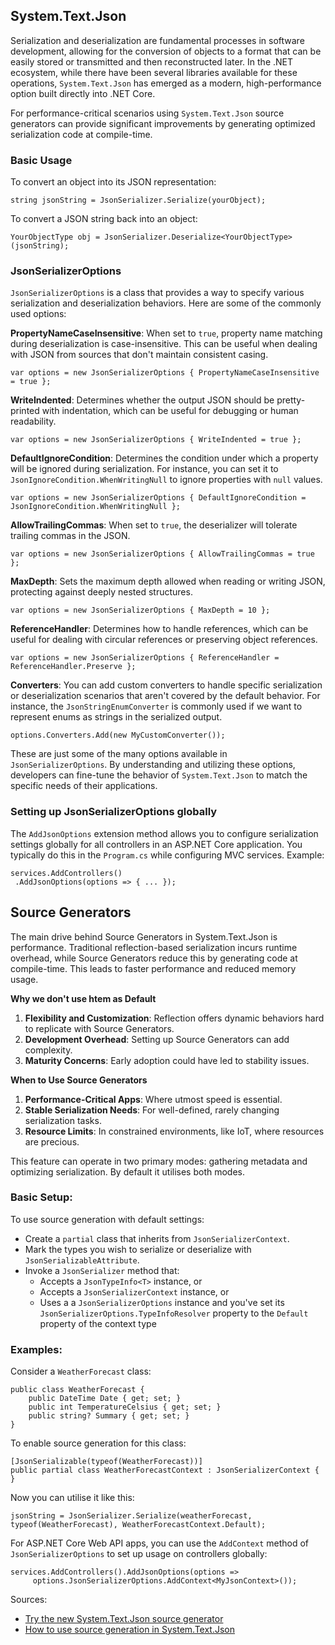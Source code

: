 
## System.Text.Json

Serialization and deserialization are fundamental processes in software development, allowing for the conversion of objects to a format that can be easily stored or transmitted and then reconstructed later. In the .NET ecosystem, while there have been several libraries available for these operations, `System.Text.Json` has emerged as a modern,  high-performance option built directly into .NET Core.

For performance-critical scenarios  using `System.Text.Json` source generators  can provide significant improvements by generating optimized serialization code at compile-time.

### Basic Usage

To convert an object into its JSON representation:

```string jsonString = JsonSerializer.Serialize(yourObject);```

To convert a JSON string back into an object:

```YourObjectType obj = JsonSerializer.Deserialize<YourObjectType>(jsonString);```

### JsonSerializerOptions
`JsonSerializerOptions` is a class that provides a way to specify various serialization and deserialization behaviors. Here are some of the commonly used options:

**PropertyNameCaseInsensitive**: When set to `true`, property name matching during deserialization is case-insensitive. This can be useful when dealing with JSON from sources that don't maintain consistent casing.

```var options = new JsonSerializerOptions { PropertyNameCaseInsensitive = true };```

**WriteIndented**: Determines whether the output JSON should be pretty-printed with indentation, which can be useful for debugging or human readability.

```var options = new JsonSerializerOptions { WriteIndented = true };```

**DefaultIgnoreCondition**: Determines the condition under which a property will be ignored during serialization. For instance, you can set it to `JsonIgnoreCondition.WhenWritingNull` to ignore properties with `null` values.

```var options = new JsonSerializerOptions { DefaultIgnoreCondition = JsonIgnoreCondition.WhenWritingNull };```

**AllowTrailingCommas**: When set to `true`, the deserializer will tolerate trailing commas in the JSON.

```var options = new JsonSerializerOptions { AllowTrailingCommas = true };```

**MaxDepth**: Sets the maximum depth allowed when reading or writing JSON, protecting against deeply nested structures.

```var options = new JsonSerializerOptions { MaxDepth = 10 };```

**ReferenceHandler**: Determines how to handle references, which can be useful for dealing with circular references or preserving object references.

```var options = new JsonSerializerOptions { ReferenceHandler = ReferenceHandler.Preserve };```

**Converters**: You can add custom converters to handle specific serialization or deserialization scenarios that aren't covered by the default behavior. For instance, the `JsonStringEnumConverter` is commonly used if we want to represent enums as strings in the serialized output.

```options.Converters.Add(new MyCustomConverter());```

These are just some of the many options available in `JsonSerializerOptions`. By understanding and utilizing these options, developers can fine-tune the behavior of `System.Text.Json` to match the specific needs of their applications.

### Setting up JsonSerializerOptions globally

The `AddJsonOptions` extension method allows you to configure serialization settings globally for all controllers in an ASP.NET Core application.  You typically do this in the `Program.cs` while configuring MVC services. Example:

```  
services.AddControllers()  
 .AddJsonOptions(options => { ... });
 ```  

## Source Generators

The main drive behind Source Generators in System.Text.Json is performance. Traditional reflection-based serialization incurs runtime overhead, while Source Generators reduce this by generating code at compile-time. This leads to faster performance and reduced memory usage.

**Why we don't use htem as Default**

1.  **Flexibility and Customization**: Reflection offers dynamic behaviors hard to replicate with Source Generators.
2.  **Development Overhead**: Setting up Source Generators can add complexity.
3.  **Maturity Concerns**: Early adoption could have led to stability issues.

**When to Use Source Generators**

1.  **Performance-Critical Apps**: Where utmost speed is essential.
2.  **Stable Serialization Needs**: For well-defined, rarely changing serialization tasks.
3.  **Resource Limits**: In constrained environments, like IoT, where resources are precious.

This feature can operate in two primary modes: gathering metadata and optimizing serialization. By default it utilises both modes.

### Basic Setup:

To use source generation with default settings:
- Create a `partial` class that inherits from `JsonSerializerContext`.
- Mark the types you wish to serialize or deserialize with `JsonSerializableAttribute`.
- Invoke a `JsonSerializer` method that:
    - Accepts a `JsonTypeInfo<T>` instance, or
    - Accepts a `JsonSerializerContext` instance, or
    - Uses a a `JsonSerializerOptions` instance and you've set its `JsonSerializerOptions.TypeInfoResolver` property to the `Default` property of the context type


### Examples:

Consider a `WeatherForecast` class:
```  
public class WeatherForecast {  
    public DateTime Date { get; set; }
	public int TemperatureCelsius { get; set; }
    public string? Summary { get; set; }
}  
```  

To enable source generation for this class:
```  
[JsonSerializable(typeof(WeatherForecast))]  
public partial class WeatherForecastContext : JsonSerializerContext { }
 ```

Now you can utilise it like this:
```  
jsonString = JsonSerializer.Serialize(weatherForecast, typeof(WeatherForecast), WeatherForecastContext.Default);  
``` 
For ASP.NET Core Web API apps, you can use the `AddContext` method of `JsonSerializerOptions` to set up usage on controllers globally:
```  
services.AddControllers().AddJsonOptions(options =>  
	 options.JsonSerializerOptions.AddContext<MyJsonContext>());
 ```  


Sources:

- [Try the new System.Text.Json source generator](https://devblogs.microsoft.com/dotnet/try-the-new-system-text-json-source-generator)
- [How to use source generation in System.Text.Json](https://learn.microsoft.com/en-us/dotnet/standard/serialization/system-text-json/source-generation)
